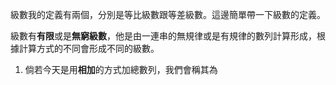 級數我的定義有兩個，分別是等比級數跟等差級數。這邊簡單帶一下級數的定義。

級數有**有限**或是**無窮級數**，他是由一連串的無規律或是有規律的數列計算形成，根據計算方式的不同會形成不同的級數。

1. 倘若今天是用**相加**的方式加總數列，我們會稱其為